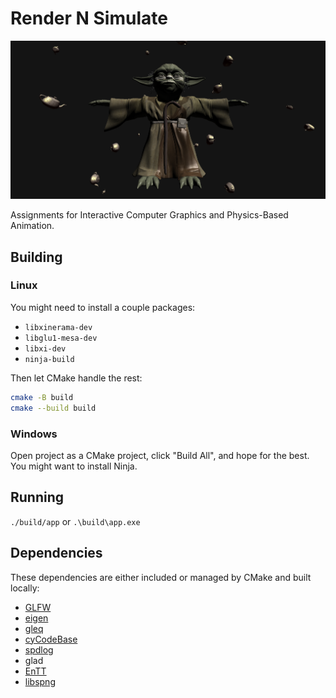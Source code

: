 # Render N Simulate

![](thumb.png)

Assignments for Interactive Computer Graphics and Physics-Based Animation.

## Building

### Linux
You might need to install a couple packages:
- `libxinerama-dev`
- `libglu1-mesa-dev`
- `libxi-dev`
- `ninja-build`

Then let CMake handle the rest:
```bash
cmake -B build
cmake --build build
```

### Windows
Open project as a CMake project, click "Build All", and hope for the best. You might want to install Ninja.

## Running
`./build/app` or `.\build\app.exe`

## Dependencies
These dependencies are either included or managed by CMake and built locally:

- [GLFW](https://github.com/glfw/glfw)
- [eigen](http://eigen.tuxfamily.org)
- [gleq](https://github.com/glfw/gleq)
- [cyCodeBase](http://www.cemyuksel.com/cyCodeBase/code.html)
- [spdlog](https://github.com/gabime/spdlog)
- glad
- [EnTT](https://github.com/skypjack/entt)
- [libspng](https://libspng.org)